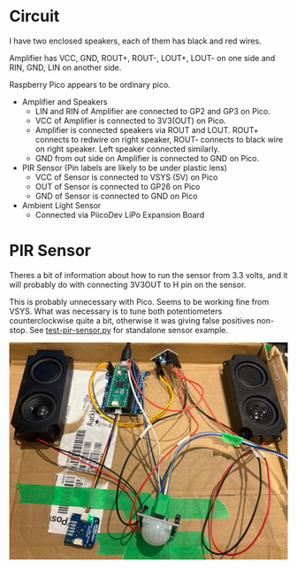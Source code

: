# Circuit 

I have two enclosed speakers, each of them has black and red wires.

Amplifier has VCC, GND, ROUT+, ROUT-, LOUT+, LOUT- on one side 
and RIN, GND, LIN on another side.

Raspberry Pico appears to be ordinary pico.

* Amplifier and Speakers
    * LIN and RIN of Amplifier are connected to GP2 and GP3 on Pico.
    * VCC of Amplifier is connected to 3V3(OUT) on Pico.
    * Amplifier is connected speakers via ROUT and LOUT. ROUT+ connects to redwire on right speaker, ROUT- connects to black wire on right speaker. Left speaker connected similarly.
    * GND from out side on Amplifier is connected to GND on Pico.
* PIR Sensor (Pin labels are likely to be under plastic lens)
    * VCC of Sensor is connected to VSYS (5V) on Pico
    * OUT of Sensor is connected to GP26 on Pico
    * GND of Sensor is connected to GND on Pico
* Ambient Light Sensor
    * Connected via PiicoDev LiPo Expansion Board

# PIR Sensor
Theres a bit of information about how to run the sensor from 3.3 volts, and it will probably do with connecting 3V3OUT to H pin on the sensor.

This is probably unnecessary with Pico. Seems to be working fine from 
VSYS. What was necessary is to tune both potentiometers counterclockwise quite a bit, otherwise it was giving false positives non-stop.
See [test-pir-sensor.py](test-pir-sensor.py) for standalone sensor example.

![Photo](dog-circuit-20250129.png)
